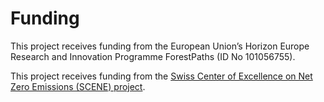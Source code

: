 # Funding

This project receives funding from the European Union’s Horizon Europe Research and Innovation Programme ForestPaths (ID No 101056755).

This project receives funding from the [Swiss Center of Excellence on Net Zero Emissions (SCENE) project](https://www.scene-project.ch/).
